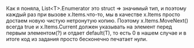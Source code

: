Как я поняла, List\<T>.Enumerator это struct => значимый тип, и поэтому каждый раз при вызове x.Items.что-то, мы в качестве x.Items просто достаем новую чистую нетронутую копию. Поэтому x.Items.MoveNext() всегда true и x.Items.Current должен указывать на элемент перед первым элементом(?) и отдает default(T), то есть 0 в нашем случае и в итоге код из задания просто бесконечно печатает нули.